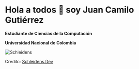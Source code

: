 # Hola a todos 👋 soy Juan Camilo Gutiérrez


**Estudiante de Ciencias de la Computación** 

**Universidad Nacional de Colombia**




  <img align="center" alt="Schleidens" src="https://cdn.dribbble.com/users/1059583/screenshots/4171367/coding-freak.gif" />
  





Credito: [Schleidens.Dev](https://github.com/Schleidens)
